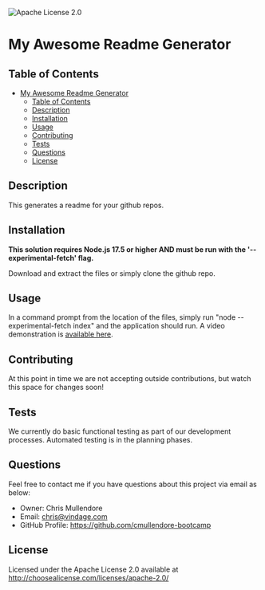 
![Apache License 2.0](https://img.shields.io/static/v1?label=license&message=Apache-2.0&color=blue)
# My Awesome Readme Generator

## Table of Contents
- [My Awesome Readme Generator](#my-awesome-readme-generator)
  - [Table of Contents](#table-of-contents)
  - [Description](#description)
  - [Installation](#installation)
  - [Usage](#usage)
  - [Contributing](#contributing)
  - [Tests](#tests)
  - [Questions](#questions)
  - [License](#license)


## Description
This generates a readme for your github repos.

## Installation
**This solution requires Node.js 17.5 or higher AND must be run with the '--experimental-fetch' flag.**

Download and extract the files or simply clone the github repo.

## Usage
In a command prompt from the location of the files, simply run "node --experimental-fetch index" and the application should run. A video demonstration is [available here](https://1drv.ms/v/s!AvOM1kJNe-zxip9nS5jblNRXBAMENA?e=HGC0C5).

## Contributing
At this point in time we are not accepting outside contributions, but watch this space for changes soon!

## Tests
We currently do basic functional testing as part of our development processes. Automated testing is in the planning phases.

## Questions
Feel free to contact me if you have questions about this project via email as below:
* Owner: Chris Mullendore
* Email: chris@vindage.com
* GitHub Profile: https://github.com/cmullendore-bootcamp

## License
Licensed under the Apache License 2.0 available at http://choosealicense.com/licenses/apache-2.0/
    